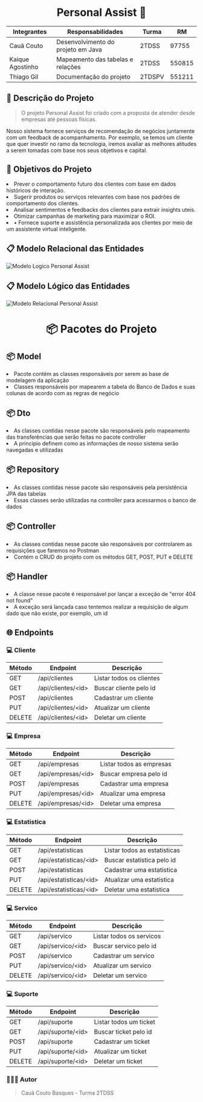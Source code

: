 <h1 align="center">
<br>Personal Assist 🤖
</h1>

<div align="center">


| Integrantes     |            Responsabilidades          | Turma      |   RM     |
| -------------   | ------------------------------------- | ---------- | -------- |
| Cauã Couto      | Desenvolvimento do projeto em Java    |  2TDSS     |  97755   |
| Kaique Agostinho| Mapeamento das tabelas e relações     |  2TDSS     |  550815  |
| Thiago Gil      | Documentação do projeto               |  2TDSPV    |  551211  |
</div>

## 📝 Descrição do Projeto 

> O projeto Personal Assist foi criado com a proposta de atender desde empresas até pessoas físicas.

Nosso sistema fornece serviços de recomendação de negócios juntamente com um feedback de acompanhamento. Por exemplo, se temos um cliente que quer investir no ramo da tecnologia, iremos avaliar as melhores atitudes a serem tomadas com base nos seus objetivos e capital.

<h2 name="objetivo">🎯 Objetivos do Projeto</h2>
<li> Prever o comportamento futuro dos clientes com base em dados históricos de interação.  </li>
<li>Sugerir produtos ou serviços relevantes com base nos padrões de comportamento dos clientes. </li>
<li>Analisar sentimentos e feedbacks dos clientes para extrair insights uteis. </li>
<li>Otimizar campanhas de marketing para maximizar o ROI. </li>
<li>• Fornece suporte e assistência personalizada aos clientes por meio de um assistente virtual inteligente.</li>

## 📋  Modelo Relacional das Entidades 
![Modelo Logico Personal Assist](https://github.com/ccoutob/Personal-Assist/assets/126828978/c6873979-f0cc-4951-bcca-dda746509cb9)

## 📋 Modelo Lógico das Entidades
![Modelo Relacional Personal Assist](https://github.com/ccoutob/Personal-Assist/assets/126828978/2e8318ec-1cb4-45ac-9b78-1a0a0d33f6fe)

<div>
<h1 align="center"> 📦 Pacotes do Projeto </h1>

<h2> 📦 Model </h2>
<li> Pacote contém as classes responsáveis por serem as base de modelagem da aplicação</li>
<li> Classes responsáveis por mapearem a tabela do Banco de Dados e suas colunas de acordo com as regras de negócio </li>

<h2> 📦 Dto </h2>
<li> As classes contidas nesse pacote são responsáveis pelo mapeamento das transferências que serão feitas no pacote controller</li>
<li> A princípio definem como as informações de nosso sistema serão navegadas e utilizadas</li>

<h2> 📦 Repository </h2>
<li> As classes contidas nesse pacote são responsáveis pela persistência JPA das tabelas</li>
<li> Essas classes serão utilizadas na controller para acessarmos o banco de dados</li>

<h2> 📦 Controller </h2>
<li> As classes contidas nesse pacote são responsáveis por controlarem as requisições que faremos no Postman</li>
<li> Contém o CRUD do projeto com os métodos GET, POST, PUT e DELETE</li>

<h2> 📦 Handler </h2>
<li> A classe nesse pacote é responsável por lançar a exceção de "error 404 not found"</li>
<li> A exceção será lançada caso tentemos realizar a requisição de algum dado que não existe, por exemplo, um id</li>
</div>

<h2 name="endpoints">🌐 Endpoints</h2>

### 💻 Cliente

| Método | Endpoint                      | Descrição                |
| ------ | ----------------------------- | -------------------------|
| GET    | /api/clientes                 | Listar todos os clientes |
| GET    | /api/clientes/&lt;id&gt;      | Buscar cliente pelo id   |
| POST   | /api/clientes                 | Cadastrar um cliente     |
| PUT    | /api/clientes/&lt;id&gt;      | Atualizar um cliente     |
| DELETE | /api/clientes/&lt;id&gt;      | Deletar um cliente       |

### 💻 Empresa

| Método | Endpoint                      | Descrição                |
| ------ | ----------------------------- | -------------------------|
| GET    | /api/empresas                 | Listar todos as empresas |
| GET    | /api/empresas/&lt;id&gt;      | Buscar empresa pelo id   |
| POST   | /api/empresas                 | Cadastrar uma empresa    |
| PUT    | /api/empresas/&lt;id&gt;      | Atualizar uma empresa    |
| DELETE | /api/empresas/&lt;id&gt;      | Deletar uma empresa      |

### 💻 Estatistica

| Método | Endpoint                      | Descrição                    |
| ------ | ----------------------------- | -----------------------------|
| GET    | /api/estatisticas             | Listar todos as estatisticas |
| GET    | /api/estatisticas/&lt;id&gt;  | Buscar estatistica pelo id   |
| POST   | /api/estatisticas             | Cadastrar uma estatistica    |
| PUT    | /api/estatisticas/&lt;id&gt;  | Atualizar uma estatistica    |
| DELETE | /api/estatisticas/&lt;id&gt;  | Deletar uma estatistica      |

### 💻 Servico

| Método | Endpoint                     | Descrição                |
| ------ | ---------------------------- | -------------------------|
| GET    | /api/servico                 | Listar todos os servicos |
| GET    | /api/servico/&lt;id&gt;      | Buscar servico pelo id   |
| POST   | /api/servico                 | Cadastrar um servico     |
| PUT    | /api/servico/&lt;id&gt;      | Atualizar um servico     |
| DELETE | /api/servico/&lt;id&gt;      | Deletar um servico       |

### 💻 Suporte

| Método | Endpoint                     | Descrição              |
| ------ | -----------------------------| -----------------------|
| GET    | /api/suporte                 | Listar todos um ticket |
| GET    | /api/suporte/&lt;id&gt;      | Buscar ticket pelo id  |
| POST   | /api/suporte                 | Cadastrar um ticket    |
| PUT    | /api/suporte/&lt;id&gt;      | Atualizar um ticket    |
| DELETE | /api/suporte/&lt;id&gt;      | Deletar um ticket      |

### 🧑🏻‍💻 Autor 
> Cauã Couto Basques - Turma 2TDSS


